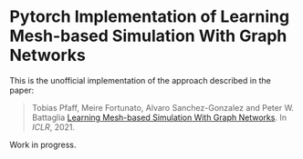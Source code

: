 # Pytorch Implementation of Learning Mesh-based Simulation With Graph Networks

This is the unofficial implementation of the approach described in the paper:
> Tobias Pfaff, Meire Fortunato, Alvaro Sanchez-Gonzalez and Peter W. Battaglia [Learning Mesh-based Simulation With Graph Networks](https://openreview.net/pdf?id=roNqYL0_XP). In *ICLR*, 2021.

Work in progress.
